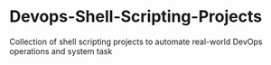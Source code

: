 # Devops-Shell-Scripting-Projects
Collection of shell scripting projects to automate real-world DevOps operations and system task

